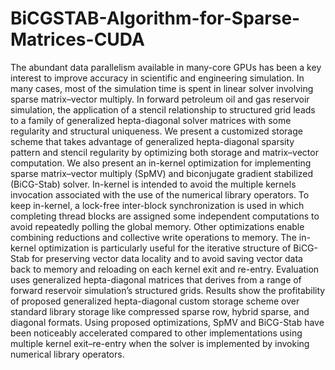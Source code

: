 # BiCGSTAB-Algorithm-for-Sparse-Matrices-CUDA

The abundant data parallelism available in many-core GPUs has been a key interest to improve accuracy in scientific and engineering simulation. In many cases, most of the simulation time is spent in linear solver involving sparse matrix–vector multiply. In forward petroleum oil and gas reservoir simulation, the application of a stencil relationship to structured grid leads to a family of generalized hepta-diagonal solver matrices with some regularity and structural uniqueness. We present a customized storage scheme that takes advantage of generalized hepta-diagonal sparsity pattern and stencil regularity by optimizing both storage and matrix–vector computation. We also present an in-kernel optimization for implementing sparse matrix–vector multiply (SpMV) and biconjugate gradient stabilized (BiCG-Stab) solver. In-kernel is intended to avoid the multiple kernels invocation associated with the use of the numerical library operators. To keep in-kernel, a lock-free inter-block synchronization is used in which completing thread blocks are assigned some independent computations to avoid repeatedly polling the global memory. Other optimizations enable combining reductions and collective write operations to memory. The in-kernel optimization is particularly useful for the iterative structure of BiCG-Stab for preserving vector data locality and to avoid saving vector data back to memory and reloading on each kernel exit and re-entry. Evaluation uses generalized hepta-diagonal matrices that derives from a range of forward reservoir simulation’s structured grids. Results show the profitability of proposed generalized hepta-diagonal custom storage scheme over standard library storage like compressed sparse row, hybrid sparse, and diagonal formats. Using proposed optimizations, SpMV and BiCG-Stab have been noticeably accelerated compared to other implementations using multiple kernel exit–re-entry when the solver is implemented by invoking numerical library operators.
